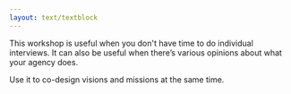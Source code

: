 ```yaml
---
layout: text/textblock
---
```


This workshop is useful when you don't have time to do individual interviews. It can also be useful when there’s various opinions about what your agency does.

Use it to co-design visions and missions at the same time.
